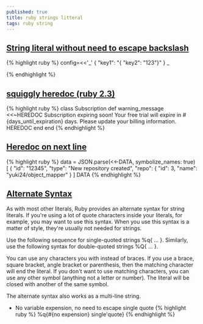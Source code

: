 ```yaml
---
published: true
title: ruby strings litteral
tags: ruby string
---
```

## [String literal without need to escape backslash](https://stackoverflow.com/questions/29124058/string-literal-without-need-to-escape-backslash/29124475#29124475)

{% highlight ruby %}
config=<<'_'
{
    "key1": "{ \"key2\": \"123\"}"
}
_

{% endhighlight %}

## [squiggly heredoc (ruby 2.3)](https://infinum.co/the-capsized-eight/multiline-strings-ruby-2-3-0-the-squiggly-heredoc)

{% highlight ruby %}
class Subscription
  def warning_message
    <<~HEREDOC
      Subscription expiring soon!
      Your free trial will expire in #{days_until_expiration} days.
      Please update your billing information.
    HEREDOC
  end
end
{% endhighlight %}

## [Heredoc on next line](https://github.com/yuki24/object_mapper)
{% highlight ruby %}
data = JSON.parse(<<-DATA, symbolize_names: true)
[
  {
    "id": "12345",
    "type": "New repository created",
    "repo": {
      "id": 3,
      "name": "yuki24/object_mapper"
    }
]
DATA
{% endhighlight %}

## [Alternate Syntax](https://www.thoughtco.com/string-literals-2908302)
As with most other literals, Ruby provides an alternate syntax for string literals. If you're using a lot of quote characters inside your literals, for example, you may want to use this syntax. When you use this syntax is a matter of style, they're usually not needed for strings.

Use the following sequence for single-quoted strings %q{ … }. Similarly, use the following syntax for double-quoted strings %Q{ … }. 

You can use any characters you with instead of braces. If you use a brace, square bracket, angle bracket or parenthesis, then the matching character will end the literal. If you don't want to use matching characters, you can use any other symbol (anything not a letter or number). The literal will be closed with another of the same symbol.

The alternate syntax also works as a multi-line string.

- No variable expension, no need to escape single quote
{% highlight ruby %}
%q{#{no expension} single'quote}
{% endhighlight %}
